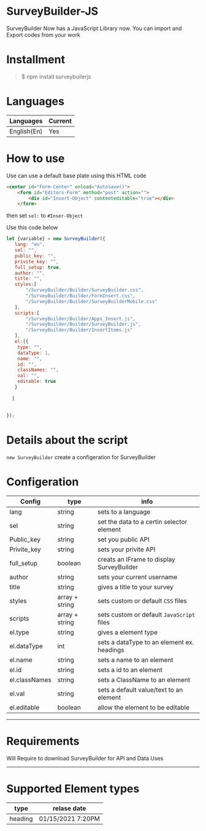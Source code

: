 # SurveyBuilder-JS
SurveyBuilder Now has a JavaScript Library now. You can import and Export codes from your work

# Installment

> $ npm install surveybuilerjs

# Languages
 | Languages | Current |
 | --------- | ------- |
 | English(En) | Yes |

# How to use

Use can use a default base plate using this HTML code

```html
<center id="Form-Center" onload="Autosave()">
	<form id="Editors-Form" method="post" action="">
		<div id="Insert-Object" contenteditable="true"></div>
	</form>
```

then set ```sel:``` to ```#Inser-Object```

Use this code below

```js
let {variable} = new SurveyBuilder({
   lang: "en",
   sel: "",
   public_key: "",
   privite_key: "",
   full_setup: true,
   author: "",
   title: "",
   styles:[
	   "/SurveyBuilder/Builder/SurveyBuilder.css",
	   "/SurveyBuilder/Builder/FormInsert.css",
	   "/SurveyBuilder/Builder/SurveyBuilderMobile.css"
   ],
   scripts:[
       "/SurveyBuilder/Builder/Apps_Insert.js",
       "/SurveyBuilder/Builder/SurveyBuilder.js",
       "/SurveyBuilder/Builder/InsertItems.js"
   ],
   el:[{
	type: "",
	dataType: 1,
	name: "",
    id: "",
    classNames: "",
    val: "",
	editable: true
   }
  
  ]
   
   
});
```

# Details about the script

```new SurveyBuilder``` create a configeration for SurveyBuilder

# Configeration
| Config | type | info |
| ----- | ---- | ----- |
| lang  | string | sets to a language |
| sel | string | set the data to a certin selector element |
| Public_key | string | set you public API |
| Privite_key | string | sets your privite API |
| full_setup | boolean | creats an IFrame to display SurveyBuilder |
| author | string | sets your current username |
| title | string | gives a title to your survey |
| styles | array + string| sets custom or default ```CSS``` files | 
| scripts | array + string | sets custom or default ```JavaScript``` files|
| el.type | string | gives a element type |
| el.dataType | int | sets a dataType to an element ex. headings |
| el.name | string | sets a name to an element |
| el.id | string | sets a id to an element |
| el.classNames | string | sets a ClassName to an element |
| el.val | string | sets a default value/text to an element |
| el.editable | boolean | allow the element to be editable |

***

# Requirements

Will Require to download SurveyBuilder for API and Data Uses

***

# Supported Element types

| type | relase date |
| --- | ------- |
| heading | 01/15/2021 7:20PM |
